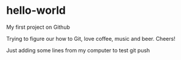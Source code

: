 # hello-world
My first project on Github

Trying to figure our how to Git, love coffee, music and beer.
Cheers!


Just adding some lines from my computer to test git push